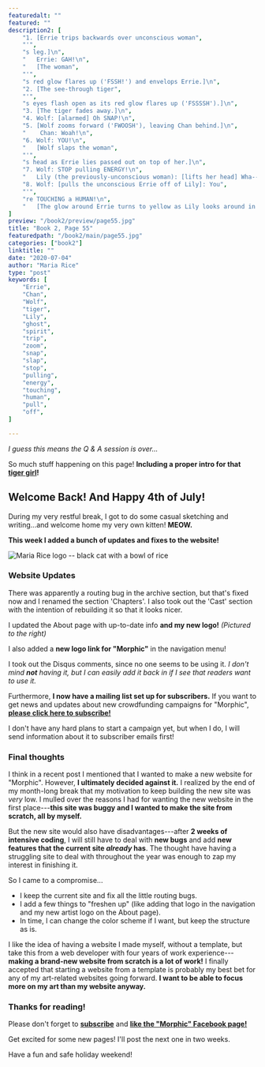 ```yaml
---
featuredalt: ""
featured: ""
description2: [
    "1. [Errie trips backwards over unconscious woman",
    "'",
    "s leg.]\n",
    "   Errie: GAH!\n",
    "   [The woman",
    "'",
    "s red glow flares up ('FSSH!') and envelops Errie.]\n",
    "2. [The see-through tiger",
    "'",
    "s eyes flash open as its red glow flares up ('FSSSSH').]\n",
    "3. [The tiger fades away.]\n",
    "4. Wolf: [alarmed] Oh SNAP!\n",
    "5. [Wolf zooms forward ('FWOOSH'), leaving Chan behind.]\n",
    "    Chan: Woah!\n",
    "6. Wolf: YOU!\n",
    "   [Wolf slaps the woman",
    "'",
    "s head as Errie lies passed out on top of her.]\n",
    "7. Wolf: STOP pulling ENERGY!\n",
    "   Lily (the previously-unconscious woman): [lifts her head] Wha--?\n",
    "8. Wolf: [pulls the unconscious Errie off of Lily]: You",
    "'",
    "re TOUCHING a HUMAN!\n",
    "   [The glow around Errie turns to yellow as Lily looks around in astonishment.]",
]
preview: "/book2/preview/page55.jpg"
title: "Book 2, Page 55"
featuredpath: "/book2/main/page55.jpg"
categories: ["book2"]
linktitle: ""
date: "2020-07-04"
author: "Maria Rice"
type: "post"
keywords: [
    "Errie", 
    "Chan",
    "Wolf",
    "tiger",
    "Lily",
    "ghost",
    "spirit",
    "trip",
    "zoom",
    "snap",
    "slap",
    "stop",
    "pulling",
    "energy",
    "touching",
    "human",
    "pull",
    "off",
]

---
```


_I guess this means the Q & A session is over..._

So much stuff happening on this page! **Including a proper intro for that [tiger girl][1]!**

## Welcome Back! And Happy 4th of July!

During my very restful break, I got to do some casual sketching and writing...and welcome home my very own kitten! 
**MEOW.**

**This week I added a bunch of updates and fixes to the website!**

![Maria Rice logo -- black cat with a bowl of rice](/embed/maria-rice_logo_transparent.png)

### Website Updates

There was apparently a routing bug in the archive section, but that's fixed now and I renamed the section 'Chapters'. 
I also took out the 'Cast' section with the intention of rebuilding it so that it looks nicer. 

I updated the About page with up-to-date info **and my new logo!** 
_(Pictured to the right)_

I also added a **new logo link for "Morphic"** in the navigation menu! 

I took out the Disqus comments, since no one seems to be using it. 
_I don't mind **not** having it, but I can easily add it back in if I see that readers want to use it._

Furthermore, **I now have a mailing list set up for subscribers.** 
If you want to get news and updates about new crowdfunding campaigns for "Morphic", **[please click here to subscribe!](http://eepurl.com/g8TzPb)**

I don't have any hard plans to start a campaign yet, but when I do, I will send information about it to subscriber emails first!

### Final thoughts

I think in a recent post I mentioned that I wanted to make a new website for "Morphic". 
However, **I ultimately decided against it.** 
I realized by the end of my month-long break that my motivation to keep building the new site was _very_ low. 
I mulled over the reasons I had for wanting the new website in the first place---**this site was buggy and I wanted to make the site from scratch, all by myself.**

But the new site would also have disadvantages---after **2 weeks of intensive coding**, I will still have to deal with **new bugs** and add **new features that the current site _already_ has**.
The thought have having a struggling site to deal with throughout the year was enough to zap my interest in finishing it. 

So I came to a compromise...

* I keep the current site and fix all the little routing bugs. 
* I add a few things to "freshen up" (like adding that logo in the navigation and my new artist logo on the About page).
* In time, I can change the color scheme if I want, but keep the structure as is.

I like the idea of having a website I made myself, without a template, but take this from a web developer with four years of work experience---**making a brand-new website from scratch is a lot of work!**
I finally accepted that starting a website from a template is probably my best bet for any of my art-related websites going forward. 
**I want to be able to focus more on my art than my website anyway.**

### Thanks for reading!

Please don't forget to **[subscribe](http://eepurl.com/g8TzPb)** and **[like the "Morphic" Facebook page!](https://www.facebook.com/MorphicGraphicNovel/)**

Get excited for some new pages! I'll post the next one in two weeks.

Have a fun and safe holiday weekend!

[1]: /book1/book-2-page-31/